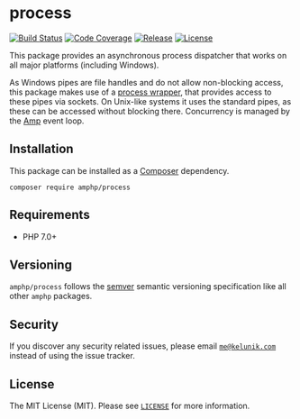 # process

<p>
<a href="https://travis-ci.org/amphp/process"><img src="https://img.shields.io/travis/amphp/process/master.svg?style=flat-square" alt="Build Status"/></a>
<a href="https://coveralls.io/github/amphp/process?branch=master"><img src="https://img.shields.io/coveralls/amphp/process/master.svg?style=flat-square" alt="Code Coverage"/></a>
<a href="https://github.com/amphp/process/releases"><img src="https://img.shields.io/github/release/amphp/process.svg?style=flat-square" alt="Release"/></a>
<a href="https://github.com/amphp/process/blob/master/LICENSE"><img src="https://img.shields.io/badge/license-MIT-blue.svg?style=flat-square" alt="License"/></a>
</p>

This package provides an asynchronous process dispatcher that works on all major platforms (including Windows).

As Windows pipes are file handles and do not allow non-blocking access, this package makes use of a [process wrapper](https://github.com/amphp/windows-process-wrapper), that provides access to these pipes via sockets.
On Unix-like systems it uses the standard pipes, as these can be accessed without blocking there.
Concurrency is managed by the [Amp](https://github.com/amphp/amp) event loop.

## Installation

This package can be installed as a [Composer](https://getcomposer.org/) dependency.

```
composer require amphp/process
```

## Requirements

* PHP 7.0+

## Versioning

`amphp/process` follows the [semver](http://semver.org/) semantic versioning specification like all other `amphp` packages.

## Security

If you discover any security related issues, please email [`me@kelunik.com`](mailto:me@kelunik.com) instead of using the issue tracker.

## License

The MIT License (MIT). Please see [`LICENSE`](./LICENSE) for more information.

